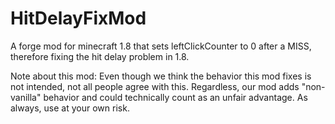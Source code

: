 # HitDelayFixMod

A forge mod for minecraft 1.8 that sets leftClickCounter to 0 after a MISS, therefore fixing the hit delay problem in 1.8.

Note about this mod:
Even though we think the behavior this mod fixes is not intended, not all people agree with this. Regardless, our mod adds "non-vanilla" behavior and could technically count as an unfair advantage. As always, use at your own risk.
